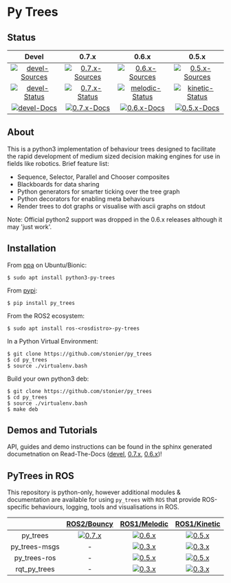 # Py Trees

## Status

| Devel | 0.7.x | 0.6.x | 0.5.x |
|:---:|:---:|:---:|:---:|
| [![devel-Sources][devel-sources-image]][devel-sources] | [![0.7.x-Sources][0.7.x-sources-image]][0.7.x-sources] | [![0.6.x-Sources][0.6.x-sources-image]][0.6.x-sources] | [![0.5.x-Sources][0.5.x-sources-image]][0.5.x-sources] |
| [![devel-Status][devel-build-status-image]][devel-build-status] | [![0.7.x-Status][0.7.x-build-status-image]][0.7.x-build-status] | [![melodic-Status][melodic-build-status-image]][melodic-build-status] | [![kinetic-Status][kinetic-build-status-image]][kinetic-build-status] | |
| [![devel-Docs][devel-docs-image]][devel-docs] | [![0.7.x-Docs][0.7.x-docs-image]][0.7.x-docs] | [![0.6.x-Docs][0.6.x-docs-image]][0.6.x-docs] | [![0.5.x-Docs][0.5.x-docs-image]][0.5.x-docs] | |

[license-image]: https://img.shields.io/badge/License-BSD%203--Clause-orange.svg?style=plastic
[license]: LICENSE

[devel-sources-image]: http://img.shields.io/badge/sources-devel-blue.svg?style=plastic
[devel-sources]: https://github.com/stonier/py_trees/tree/devel
[0.7.x-sources]: https://github.com/stonier/py_trees/tree/release/0.7.x
[0.6.x-sources]: https://github.com/stonier/py_trees/tree/release/0.6.x
[0.5.x-sources]: https://github.com/stonier/py_trees/tree/release/0.5.x
[0.4.x-sources]: https://github.com/stonier/py_trees/tree/release/0.4-indigo-kinetic

[devel-build-status-image]: http://build.ros.org/job/Mbin_uB64__py_trees__ubuntu_bionic_amd64__binary/badge/icon?style=plastic
[devel-build-status]: https://circleci.com/gh/stonier/py_trees/tree/devel
[0.7.x-build-status-image]: http://build.ros.org/job/Mbin_uB64__py_trees__ubuntu_bionic_amd64__binary/badge/icon?style=plastic
[0.7.x-build-status]: https://circleci.com/gh/stonier/py_trees/tree/release/0.7.x
[bouncy-build-status-image]: http://build.ros.org/job/Mbin_uB64__py_trees__ubuntu_bionic_amd64__binary/badge/icon?style=plastic
[bouncy-build-status]: http://build.ros.org/job/Mbin_uX64__py_trees__ubuntu_bionic_amd64__binary
[melodic-build-status-image]: http://build.ros.org/job/Mbin_uB64__py_trees__ubuntu_bionic_amd64__binary/badge/icon?style=plastic
[melodic-build-status]: http://build.ros.org/job/Mbin_uX64__py_trees__ubuntu_bionic_amd64__binary
[kinetic-build-status-image]: http://build.ros.org/job/Kbin_uX64__py_trees__ubuntu_xenial_amd64__binary/badge/icon?style=plastic
[kinetic-build-status]: http://build.ros.org/job/Kbin_uX64__py_trees__ubuntu_xenial_amd64__binary

[devel-docs-image]: https://readthedocs.org/projects/py-trees/badge/?version=devel&style=plastic
[devel-docs]: http://py-trees.readthedocs.io/
[0.7.x-docs-image]: https://readthedocs.org/projects/py-trees/badge/?version=release-0.7.x&style=plastic
[0.7.x-docs]: http://py-trees.readthedocs.io/en/release-0.7.x/
[0.6.x-docs-image]: https://readthedocs.org/projects/py-trees/badge/?version=release-0.6.x&style=plastic
[0.6.x-docs]: http://py-trees.readthedocs.io/en/release-0.6.x/
[0.5.x-docs-image]: https://readthedocs.org/projects/py-trees/badge/?version=release-0.5.x&style=plastic
[0.5.x-docs]: http://py-trees.readthedocs.io/en/release-0.5.x/

## About

This is a python3 implementation of behaviour trees designed to facilitate the rapid development of medium sized decision making engines for use in fields like robotics. Brief feature list:

* Sequence, Selector, Parallel and Chooser composites
* Blackboards for data sharing
* Python generators for smarter ticking over the tree graph
* Python decorators for enabling meta behaviours
* Render trees to dot graphs or visualise with ascii graphs on stdout

Note: Official python2 support was dropped in the 0.6.x releases although it may 'just work'.

## Installation

From [ppa](https://launchpad.net/~d-stonier/+archive/ubuntu/snorriheim) on Ubuntu/Bionic:

```
$ sudo apt install python3-py-trees
```

From [pypi](https://pypi.python.org/pypi/py_trees):

```
$ pip install py_trees
```

From the ROS2 ecosystem:

```
$ sudo apt install ros-<rosdistro>-py-trees
```

In a Python Virtual Environment:

```
$ git clone https://github.com/stonier/py_trees
$ cd py_trees
$ source ./virtualenv.bash
```

Build your own python3 deb:

```
$ git clone https://github.com/stonier/py_trees
$ cd py_trees
$ source ./virtualenv.bash
$ make deb
```

## Demos and Tutorials

API, guides and demo instructions can be found in the sphinx generated documetnation on Read-The-Docs ([devel](http://py-trees.readthedocs.io/), [0.7.x](http://py-trees.readthedocs.io/en/release-0.7.x/), [0.6.x](http://py-trees.readthedocs.io/en/release-0.6.x/))!

## PyTrees in ROS

This repository is python-only, however additional modules & documentation are available for using `py_trees` with `ROS` that provide ROS-specific behaviours, logging, tools and visualisations in ROS.

| | [ROS2/Bouncy][bouncy-repository] | [ROS1/Melodic][melodic-repository] | [ROS1/Kinetic][kinetic-repository] |
|:---:|:---:|:---:|:---:|
| py_trees | [![0.7.x][0.7.x-sources-image]][py-trees-0.7.x] | [![0.6.x][0.6.x-sources-image]][py-trees-0.6.x] | [![0.5.x][0.5.x-sources-image]][py-trees-0.5.x] |
| py_trees-msgs | - | [![0.3.x][0.3.x-sources-image]][py-trees-msgs-melodic] | [![0.3.x][0.3.x-sources-image]][py-trees-msgs-kinetic] |
| py_trees-ros | - | [![0.5.x][0.5.x-sources-image]][py-trees-ros-melodic] | [![0.5.x][0.5.x-sources-image]][py-trees-ros-kinetic] |
| rqt_py_trees | - | [![0.3.x][0.3.x-sources-image]][rqt-py-trees-melodic] | [![0.3.x][0.3.x-sources-image]][rqt-py-trees-kinetic] |

[0.7.x-sources-image]: http://img.shields.io/badge/sources-0.7.x-blue.svg?style=plastic
[0.6.x-sources-image]: http://img.shields.io/badge/sources-0.6.x-blue.svg?style=plastic
[0.5.x-sources-image]: http://img.shields.io/badge/sources-0.5.x-blue.svg?style=plastic
[0.4.x-sources-image]: http://img.shields.io/badge/sources-0.4.x-blue.svg?style=plastic
[0.3.x-sources-image]: http://img.shields.io/badge/sources-0.3.x-blue.svg?style=plastic

[bouncy-repository]: http://repo.ros2.org/status_page/ros_bouncy_default.html?q=py_trees
[melodic-repository]: http://repositories.ros.org/status_page/ros_melodic_default.html?q=py_trees
[kinetic-repository]: http://repositories.ros.org/status_page/ros_kinetic_default.html?q=py_trees

[py-trees-0.7.x]: https://github.com/stonier/py_trees/tree/release/0.7.x
[py-trees-0.6.x]: https://github.com/stonier/py_trees/tree/release/0.6.x
[py-trees-0.5.x]: https://github.com/stonier/py_trees/tree/release/0.5.x
[py-trees-msgs-kinetic]: https://github.com/stonier/py_trees_msgs/tree/release/0.3-kinetic
[py-trees-msgs-melodic]: https://github.com/stonier/py_trees_msgs/tree/release/0.3-melodic
[py-trees-ros-kinetic]: https://github.com/stonier/py_trees_ros/tree/release/0.5-kinetic
[py-trees-ros-melodic]: https://github.com/stonier/py_trees_ros/tree/release/0.5-melodic
[rqt-py-trees-kinetic]: https://github.com/stonier/rqt_py_trees/tree/release/0.3-kinetic
[rqt-py-trees-melodic]: https://github.com/stonier/rqt_py_trees/tree/release/0.3-melodic
